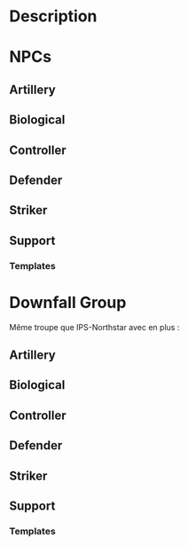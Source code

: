 # Description

# NPCs
## Artillery

## Biological

## Controller

## Defender

## Striker

## Support

### Templates

# Downfall Group

Même troupe que IPS-Northstar avec en plus :

## Artillery

## Biological

## Controller

## Defender

## Striker

## Support

### Templates